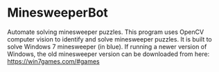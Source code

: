 # MinesweeperBot
Automate solving minesweeper puzzles.
This program uses OpenCV computer vision to identify and solve minesweeper puzzles.
It is built to solve Windows 7 minesweeper (in blue).
If running a newer version of Windows, the old minesweeper version can be downloaded from here: https://win7games.com/#games
